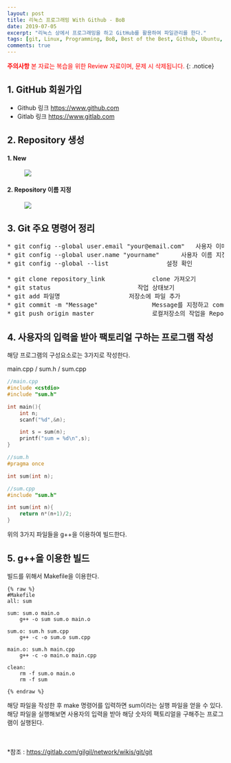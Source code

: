 ```yaml
---
layout: post
title: 리눅스 프로그래밍 With Github - BoB
date: 2019-07-05
excerpt: "리눅스 상에서 프로그래밍을 하고 GitHub를 활용하여 파일관리를 한다."
tags: [git, Linux, Programming, BoB, Best of the Best, Github, Ubuntu, 복습]
comments: true
---
```


<span style="color:red"> **주의사항** 본 자료는 복습을 위한 Review 자료이며, 문제 시 삭제됩니다.</span>
{: .notice}


## 1. GitHub 회원가입

- Github 링크 <https://www.github.com>
- Gitlab 링크 <https://www.gitlab.com>


## 2. Repository 생성

#### 1. New
<figure>
	<a href="http://www.ddforensic.com/image/repo.png">
  <img src="http://www.ddforensic.com/image/repo.png"></a>
</figure>


#### 2. Repository 이름 지정 
<figure>
          <a href="http://www.ddforensic.com/image/repo1.png">
  <img src="http://www.ddforensic.com/image/repo1.png"></a>
</figure>


## 3. Git 주요 명령어 정리
<pre>
* git config --global user.email "your@email.com"	사용자 이메일 지정
* git config --global user.name "yourname"		사용자 이름 지정
* git config --global --list				설정 확인

* git clone repository_link				clone 가져오기
* git status						작업 상태보기
* git add 파일명					저장소에 파일 추가
* git commit -m "Message"				Message를 지정하고 commit
* git push origin master				로컬저장소의 작업을 Repository로 전송
</pre>

## 4. 사용자의 입력을 받아 팩토리얼 구하는 프로그램 작성

해당 프로그램의 구성요소로는 3가지로 작성한다.

main.cpp / sum.h / sum.cpp

~~~c
//main.cpp
#include <cstdio>
#include "sum.h"

int main(){
	int n;
	scanf("%d",&n);

	int s = sum(n);
	printf("sum = %d\n",s);
}

~~~



~~~cpp
//sum.h
#pragma once

int sum(int n);

~~~



~~~cpp
//sum.cpp
#include "sum.h"

int sum(int n){
	return n*(n+1)/2;
}

~~~


위의 3가지 파일들을 g++을 이용하여 빌드한다.


## 5. g++을 이용한 빌드

빌드를 위해서 Makefile을 이용한다.

    {% raw %}
    #Makefile
    all: sum

    sum: sum.o main.o 
    	g++ -o sum sum.o main.o

    sum.o: sum.h sum.cpp
    	g++ -c -o sum.o sum.cpp

    main.o: sum.h main.cpp
    	g++ -c -o main.o main.cpp

    clean: 
    	rm -f sum.o main.o
    	rm -f sum

    {% endraw %}

해당 파일을 작성한 후 make 명령어를 입력하면 sum이라는 실행 파일을 얻을 수 있다.<br>
해당 파일을 실행해보면 사용자의 입력을 받아 해당 숫자의 팩토리얼을 구해주는 프로그램이 실행된다.<br><br><br>





*참조 : <https://gitlab.com/gilgil/network/wikis/git/git>


